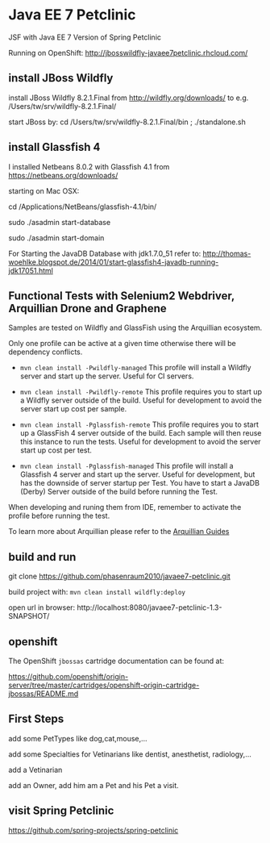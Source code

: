# Java EE 7 Petclinic #

JSF with Java EE 7 Version of Spring Petclinic

Running on OpenShift: http://jbosswildfly-javaee7petclinic.rhcloud.com/

## install JBoss Wildfly ##

install JBoss Wildfly 8.2.1.Final from http://wildfly.org/downloads/ to e.g. /Users/tw/srv/wildfly-8.2.1.Final/

start JBoss by: cd /Users/tw/srv/wildfly-8.2.1.Final/bin ; ./standalone.sh

## install Glassfish 4 ##

I installed Netbeans 8.0.2 with Glassfish 4.1 from https://netbeans.org/downloads/

starting on Mac OSX:

cd /Applications/NetBeans/glassfish-4.1/bin/

sudo ./asadmin start-database

sudo ./asadmin start-domain

For Starting the JavaDB Database with jdk1.7.0_51 refer to: http://thomas-woehlke.blogspot.de/2014/01/start-glassfish4-javadb-running-jdk17051.html

## Functional Tests with Selenium2 Webdriver, Arquillian Drone and Graphene ##

Samples are tested on Wildfly and GlassFish using the Arquillian ecosystem.

Only one profile can be active at a given time otherwise there will be dependency conflicts.

* ``mvn clean install -Pwildfly-managed``
    This profile  will install a Wildfly server and start up the server.
    Useful for CI servers.

* ``mvn clean install -Pwildfly-remote``
    This profile requires you to start up a Wildfly server outside of the build.
    Useful for development to avoid the server start up cost per sample.

* ``mvn clean install -Pglassfish-remote``
    This profile requires you to start up a GlassFish 4 server outside of the build. Each sample will then
    reuse this instance to run the tests.
    Useful for development to avoid the server start up cost per test.


* ``mvn clean install -Pglassfish-managed``
    This profile  will install a Glassfish 4 server and start up the server.
    Useful for development, but has the downside of server startup per Test.
    You have to start a JavaDB (Derby) Server outside of the build before running the Test.

When developing and runing them from IDE, remember to activate the profile before running the test.

To learn more about Arquillian please refer to the [Arquillian Guides](http://arquillian.org/guides/)

## build and run ##

git clone https://github.com/phasenraum2010/javaee7-petclinic.git

build project with: ``mvn clean install wildfly:deploy``

open url in browser: http://localhost:8080/javaee7-petclinic-1.3-SNAPSHOT/

## openshift ##

The OpenShift `jbossas` cartridge documentation can be found at:

https://github.com/openshift/origin-server/tree/master/cartridges/openshift-origin-cartridge-jbossas/README.md

## First Steps ##

add some PetTypes like dog,cat,mouse,...

add some Specialties for Vetinarians like dentist, anesthetist, radiology,...

add a Vetinarian

add an Owner, add him am a Pet and his Pet a visit.

## visit Spring Petclinic ##

https://github.com/spring-projects/spring-petclinic
